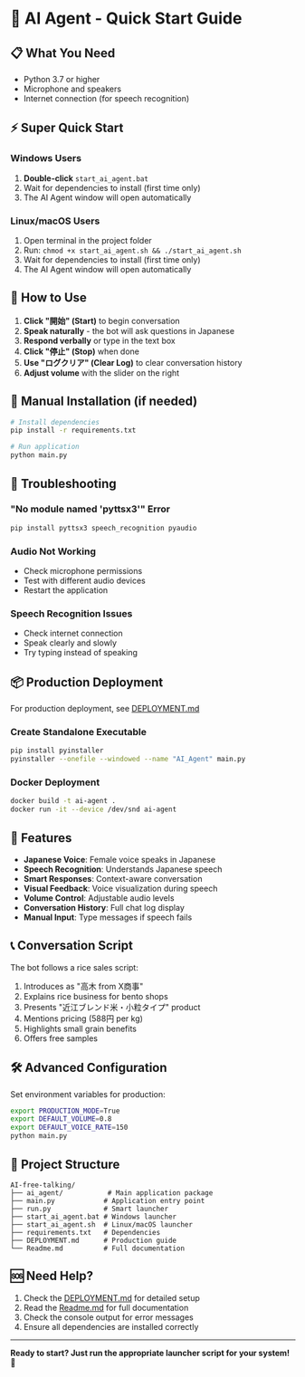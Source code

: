 # 🚀 AI Agent - Quick Start Guide

## 📋 What You Need
- Python 3.7 or higher
- Microphone and speakers
- Internet connection (for speech recognition)

## ⚡ Super Quick Start

### Windows Users
1. **Double-click** `start_ai_agent.bat`
2. Wait for dependencies to install (first time only)
3. The AI Agent window will open automatically

### Linux/macOS Users
1. Open terminal in the project folder
2. Run: `chmod +x start_ai_agent.sh && ./start_ai_agent.sh`
3. Wait for dependencies to install (first time only)
4. The AI Agent window will open automatically

## 🎯 How to Use

1. **Click "開始" (Start)** to begin conversation
2. **Speak naturally** - the bot will ask questions in Japanese
3. **Respond verbally** or type in the text box
4. **Click "停止" (Stop)** when done
5. **Use "ログクリア" (Clear Log)** to clear conversation history
6. **Adjust volume** with the slider on the right

## 🔧 Manual Installation (if needed)

```bash
# Install dependencies
pip install -r requirements.txt

# Run application
python main.py
```

## 🚨 Troubleshooting

### "No module named 'pyttsx3'" Error
```bash
pip install pyttsx3 speech_recognition pyaudio
```

### Audio Not Working
- Check microphone permissions
- Test with different audio devices
- Restart the application

### Speech Recognition Issues
- Check internet connection
- Speak clearly and slowly
- Try typing instead of speaking

## 📦 Production Deployment

For production deployment, see [DEPLOYMENT.md](DEPLOYMENT.md)

### Create Standalone Executable
```bash
pip install pyinstaller
pyinstaller --onefile --windowed --name "AI_Agent" main.py
```

### Docker Deployment
```bash
docker build -t ai-agent .
docker run -it --device /dev/snd ai-agent
```

## 🎤 Features

- **Japanese Voice**: Female voice speaks in Japanese
- **Speech Recognition**: Understands Japanese speech
- **Smart Responses**: Context-aware conversation
- **Visual Feedback**: Voice visualization during speech
- **Volume Control**: Adjustable audio levels
- **Conversation History**: Full chat log display
- **Manual Input**: Type messages if speech fails

## 📞 Conversation Script

The bot follows a rice sales script:
1. Introduces as "高木 from X商事"
2. Explains rice business for bento shops
3. Presents "近江ブレンド米・小粒タイプ" product
4. Mentions pricing (588円 per kg)
5. Highlights small grain benefits
6. Offers free samples

## 🛠️ Advanced Configuration

Set environment variables for production:
```bash
export PRODUCTION_MODE=True
export DEFAULT_VOLUME=0.8
export DEFAULT_VOICE_RATE=150
python main.py
```

## 📁 Project Structure

```
AI-free-talking/
├── ai_agent/           # Main application package
├── main.py            # Application entry point
├── run.py             # Smart launcher
├── start_ai_agent.bat # Windows launcher
├── start_ai_agent.sh  # Linux/macOS launcher
├── requirements.txt   # Dependencies
├── DEPLOYMENT.md      # Production guide
└── Readme.md          # Full documentation
```

## 🆘 Need Help?

1. Check the [DEPLOYMENT.md](DEPLOYMENT.md) for detailed setup
2. Read the [Readme.md](Readme.md) for full documentation
3. Check the console output for error messages
4. Ensure all dependencies are installed correctly

---

**Ready to start? Just run the appropriate launcher script for your system!** 🎉
